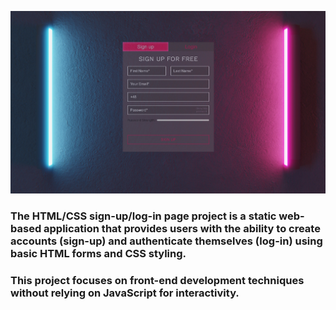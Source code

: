 ![Website](https://github.com/Junior-sierpik/Login-page/blob/main/screenshot1.jpg?raw=true)

### The HTML/CSS sign-up/log-in page project is a static web-based application that provides users with the ability to create accounts (sign-up) and authenticate themselves (log-in) using basic HTML forms and CSS styling.
### This project focuses on front-end development techniques without relying on JavaScript for interactivity.
